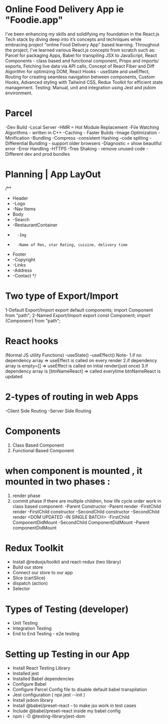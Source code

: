 # Online Food Delivery App ie "Foodie.app"

I’ve been enhancing my skills and solidifying my foundation in the React.js
Tech stack by diving deep into it’s concepts and techniques while embracing
project "online Food Delivery App" based learning.
Throughout the project, I’ve learned various React.js concepts from scratch
such as: Parcel for packaging Apps, Babel for transpiling JSX to JavaScript,
React Components - class based and functional component, Props and imports/
exports, Fetching live data via API calls, Concept of React Fiber and Diff 
Algorithm for optimizing DOM, React Hooks - useState and useEffect, Routing 
for creating seamless navigation between components, Custom Hooks, Advanced
styling with Tailwind CSS, Redux Toolkit for efficient state management.
Testing: Manual, unit and integration using Jest and jsdom environment.

# Parcel 
-Dev Build
-Local Server
-HMR = Hot Module Replacement
-File Watching Algorithms - written in C++
-Caching - Faster Builds
-Image Optimization
-Minification
-Bundling
-Compress
-consistent Hashing
-code spliting
-Differential Bundling - support older browsers
-Diagnostic = show beautiful error
-Error Handling
-HTTPS 
-Tree Shaking - remove unused code
-Different dev and prod bundles

# Planning | App LayOut
/**
 * Header
 *    -Logo
 *    -Nav Items
 * Body
 *   -Search
 *   -RestaurantContainer 
 *       -Img
 *       -Name of Res, star Rating, cuisine, delivery time
 * Footer
 *   -Copyright
 *   -Links
 *   -Address
 *   -Contact
 */
 
 # Two type of Export/Import
1-Default Export/Import
   export default components;
   import Component from "path";
2-Named Export/Import
   export const Component;
  import {Componenr} from "path";

# React hooks
 (Normal JS utility Functions)
 -useState()
 -useEffect() 
 Note-
1.if no dependency array => useEffect is called on every render
2.if dependency array is empty=[] => useEffect is called on intial render(just once)
3.if dependency array is [btnNameReact] => called everytime btnNameReact is updated

# 2-types of routing in web Apps
-Client Side Routing
-Server Side Routing 

# Components
1. Class Based Component
2. Functional Based Component

# when component is mounted , it mounted in two phases : 
1. render phase
2. commit phase
if there are multiple children, how life cycle order work in class based component:
-Parent Constructor
-Parent render
    -FirstChild render
    -FirstChild constructor
    -SecondChild constructor
    -SecondChild render
  <DOM UPDATED -IN SINGLE BATCH>
    -FirstChild ComponentDidMount
    -SecondChild ComponentDidMount
-Parent componentDidMount 

# Redux Toolkit
- Install @reduxjs/toolkit and react-redux  (two library)
- Build our store
- Connect our store to our app
- Slice (cartSlice) 
- dispatch (action)
- Selector

# Types of Testing (developer)
- Unit Testing
- Integration Testing
- End to End Testing - e2e testing

# Setting up Testing in our App
- Install React Testing Library
- Installed jest
- Installed Babel dependencies
- Configure Babel
- Configure Parcel Config file to disable default babel transpilation
- Jest configuration  ( npx jest --init )
- Install jsdom library
- Install @babel/preset-react  - to make jsx work in test cases
- Include @babel/preset-react inside my babel config  
- npm i -D @testing-library/jest-dom